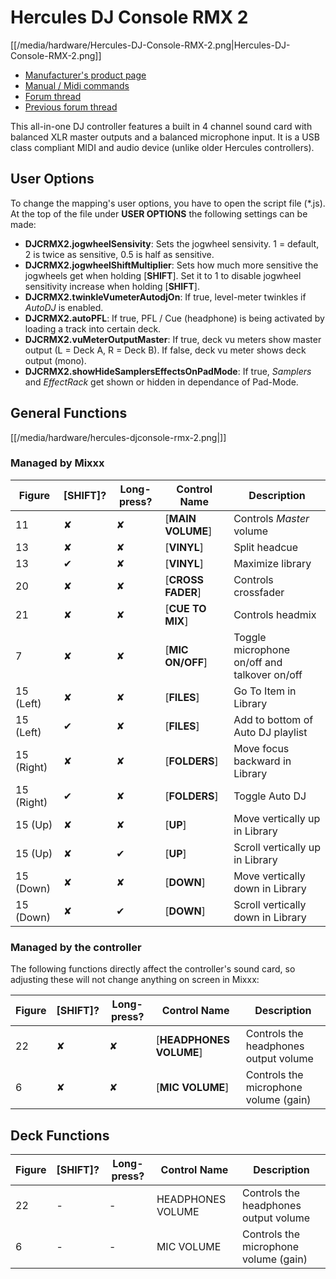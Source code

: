 # Hercules DJ Console RMX 2

[[/media/hardware/Hercules-DJ-Console-RMX-2.png|Hercules-DJ-Console-RMX-2.png]]

  - [Manufacturer's product
    page](http://www.hercules.com/us/DJ-Music/bdd/p/193/djconsole-rmx-2/)
  - [Manual / Midi
    commands](https://support.hercules.com/de/product/djconsolermx2-de)
  - [Forum thread](http://mixxx.org/forums/viewtopic.php?f=7&t=11860)
  - [Previous forum
    thread](http://mixxx.org/forums/viewtopic.php?f=7&t=4541)

This all-in-one DJ controller features a built in 4 channel sound card
with balanced XLR master outputs and a balanced microphone input. It is
a USB class compliant MIDI and audio device (unlike older Hercules
controllers).

## User Options

To change the mapping's user options, you have to open the script file
(\*.js). At the top of the file under **USER OPTIONS** the following
settings can be made:

  - **DJCRMX2.jogwheelSensivity**: Sets the jogwheel sensivity. 1 =
    default, 2 is twice as sensitive, 0.5 is half as sensitive.
  - **DJCRMX2.jogwheelShiftMultiplier**: Sets how much more sensitive
    the jogwheels get when holding \[**SHIFT**\]. Set it to 1 to disable
    jogwheel sensitivity increase when holding \[**SHIFT**\].
  - **DJCRMX2.twinkleVumeterAutodjOn**: If true, level-meter twinkles if
    *AutoDJ* is enabled.
  - **DJCRMX2.autoPFL**: If true, PFL / Cue (headphone) is being
    activated by loading a track into certain deck.
  - **DJCRMX2.vuMeterOutputMaster**: If true, deck vu meters show master
    output (L = Deck A, R = Deck B). If false, deck vu meter shows deck
    output (mono).
  - **DJCRMX2.showHideSamplersEffectsOnPadMode**: If true, *Samplers*
    and *EffectRack* get shown or hidden in dependance of Pad-Mode.

## General Functions

[[/media/hardware/hercules-djconsole-rmx-2.png|]]

### Managed by Mixxx

| Figure     | \[**SHIFT**\]? | Long-press? | Control Name        | Description                                  |
| ---------- | -------------- | ----------- | ------------------- | -------------------------------------------- |
| 11         | ✘              | ✘           | \[**MAIN VOLUME**\] | Controls *Master* volume                     |
| 13         | ✘              | ✘           | \[**VINYL**\]       | Split headcue                                |
| 13         | ✔              | ✘           | \[**VINYL**\]       | Maximize library                             |
| 20         | ✘              | ✘           | \[**CROSS FADER**\] | Controls crossfader                          |
| 21         | ✘              | ✘           | \[**CUE TO MIX**\]  | Controls headmix                             |
| 7          | ✘              | ✘           | \[**MIC ON/OFF**\]  | Toggle microphone on/off and talkover on/off |
| 15 (Left)  | ✘              | ✘           | \[**FILES**\]       | Go To Item in Library                        |
| 15 (Left)  | ✔              | ✘           | \[**FILES**\]       | Add to bottom of Auto DJ playlist            |
| 15 (Right) | ✘              | ✘           | \[**FOLDERS**\]     | Move focus backward in Library               |
| 15 (Right) | ✔              | ✘           | \[**FOLDERS**\]     | Toggle Auto DJ                               |
| 15 (Up)    | ✘              | ✘           | \[**UP**\]          | Move vertically up in Library                |
| 15 (Up)    | ✘              | ✔           | \[**UP**\]          | Scroll vertically up in Library              |
| 15 (Down)  | ✘              | ✘           | \[**DOWN**\]        | Move vertically down in Library              |
| 15 (Down)  | ✘              | ✔           | \[**DOWN**\]        | Scroll vertically down in Library            |

### Managed by the controller

The following functions directly affect the controller's sound card, so
adjusting these will not change anything on screen in Mixxx:

| Figure | \[**SHIFT**\]? | Long-press? | Control Name              | Description                           |
| ------ | -------------- | ----------- | ------------------------- | ------------------------------------- |
| 22     | ✘              | ✘           | \[**HEADPHONES VOLUME**\] | Controls the headphones output volume |
| 6      | ✘              | ✘           | \[**MIC VOLUME**\]        | Controls the microphone volume (gain) |

## Deck Functions

| Figure | \[**SHIFT**\]? | Long-press? | Control Name      | Description                           |
| ------ | -------------- | ----------- | ----------------- | ------------------------------------- |
| 22     | \-             | \-          | HEADPHONES VOLUME | Controls the headphones output volume |
| 6      | \-             | \-          | MIC VOLUME        | Controls the microphone volume (gain) |
